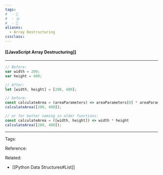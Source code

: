 ```yaml
---
tags:
#  - 🌱️
#  - 🌞️
#  - 🌲️
aliases: 
  - Array Destructuring
cssclass: 
---
```


#### [[JavaScript Array Destructuring]]

---

```js
// Before:
var width = 200;
var height = 400;

// After:
let [width, height] = [200, 400];

// before: 
const calculateArea = (areaParameters) => areaParameters[0] * areaParameters[1]
calculateArea([200, 400]);

// or for better naming in older functions:
const calculateArea = ([width, height]) => width * height
calculateArea([200, 400]);
```

---
Tags: 

Reference:

Related:
- [[Python Data Structures#List]]
